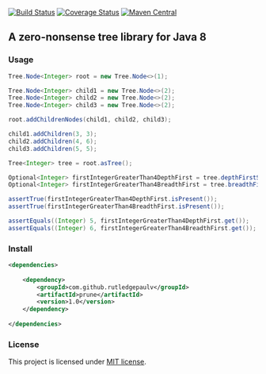 [![Build Status](https://travis-ci.org/RutledgePaulV/prune.svg?branch=master)](https://travis-ci.org/RutledgePaulV/prune)
[![Coverage Status](https://coveralls.io/repos/RutledgePaulV/prune/badge.svg?branch=master&service=github)](https://coveralls.io/github/RutledgePaulV/prune?branch=master)
[![Maven Central](https://maven-badges.herokuapp.com/maven-central/com.github.rutledgepaulv/prune/badge.svg)](https://maven-badges.herokuapp.com/maven-central/com.github.rutledgepaulv/prune)

## A zero-nonsense tree library for Java 8


### Usage

```java
Tree.Node<Integer> root = new Tree.Node<>(1);

Tree.Node<Integer> child1 = new Tree.Node<>(2);
Tree.Node<Integer> child2 = new Tree.Node<>(2);
Tree.Node<Integer> child3 = new Tree.Node<>(2);

root.addChildrenNodes(child1, child2, child3);

child1.addChildren(3, 3);
child2.addChildren(4, 6);
child3.addChildren(5, 5);

Tree<Integer> tree = root.asTree();

Optional<Integer> firstIntegerGreaterThan4DepthFirst = tree.depthFirstSearchData(val -> val > 4);
Optional<Integer> firstIntegerGreaterThan4BreadthFirst = tree.breadthFirstSearchData(val -> val > 4);

assertTrue(firstIntegerGreaterThan4DepthFirst.isPresent());
assertTrue(firstIntegerGreaterThan4BreadthFirst.isPresent());

assertEquals((Integer) 5, firstIntegerGreaterThan4DepthFirst.get());
assertEquals((Integer) 6, firstIntegerGreaterThan4BreadthFirst.get());
```


### Install
```xml
<dependencies>
    
    <dependency>
        <groupId>com.github.rutledgepaulv</groupId>
        <artifactId>prune</artifactId>
        <version>1.0</version>
    </dependency>
            
</dependencies>
```


### License
This project is licensed under [MIT license](http://opensource.org/licenses/MIT).
